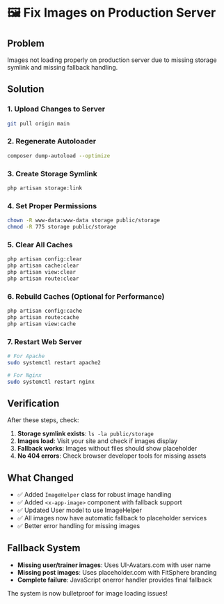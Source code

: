 # 🖼️ Fix Images on Production Server

## Problem
Images not loading properly on production server due to missing storage symlink and missing fallback handling.

## Solution

### 1. Upload Changes to Server
```bash
git pull origin main
```

### 2. Regenerate Autoloader
```bash
composer dump-autoload --optimize
```

### 3. Create Storage Symlink
```bash
php artisan storage:link
```

### 4. Set Proper Permissions
```bash
chown -R www-data:www-data storage public/storage
chmod -R 775 storage public/storage
```

### 5. Clear All Caches
```bash
php artisan config:clear
php artisan cache:clear
php artisan view:clear
php artisan route:clear
```

### 6. Rebuild Caches (Optional for Performance)
```bash
php artisan config:cache
php artisan route:cache
php artisan view:cache
```

### 7. Restart Web Server
```bash
# For Apache
sudo systemctl restart apache2

# For Nginx
sudo systemctl restart nginx
```

## Verification

After these steps, check:

1. **Storage symlink exists**: `ls -la public/storage`
2. **Images load**: Visit your site and check if images display
3. **Fallback works**: Images without files should show placeholder
4. **No 404 errors**: Check browser developer tools for missing assets

## What Changed

- ✅ Added `ImageHelper` class for robust image handling
- ✅ Added `<x-app-image>` component with fallback support
- ✅ Updated User model to use ImageHelper
- ✅ All images now have automatic fallback to placeholder services
- ✅ Better error handling for missing images

## Fallback System

- **Missing user/trainer images**: Uses UI-Avatars.com with user name
- **Missing post images**: Uses placeholder.com with FitSphere branding
- **Complete failure**: JavaScript onerror handler provides final fallback

The system is now bulletproof for image loading issues!
